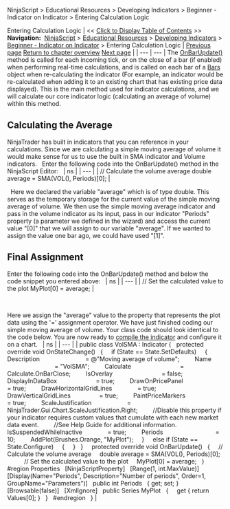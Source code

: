 ﻿
NinjaScript > Educational Resources > Developing Indicators > Beginner - Indicator on Indicator > Entering Calculation Logic

Entering Calculation Logic
| << [Click to Display Table of Contents](entering_calculation_logic2.md) >> **Navigation:**     [NinjaScript](ninjascript-1.md) > [Educational Resources](educational_resources-1.md) > [Developing Indicators](developing_indicators-1.md) > [Beginner - Indicator on Indicator](beginner_-_indicator_on_indica-1.md) > Entering Calculation Logic | [Previous page](set_up5-1.md) [Return to chapter overview](beginner_-_indicator_on_indica-1.md) [Next page](compiling2-1.md) |
| --- | --- |
The [OnBarUpdate()](onbarupdate-1.md) method is called for each incoming tick, or on the close of a bar (if enabled) when performing real-time calculations, and is called on each bar of a [Bars](bars-1.md) object when re-calculating the indicator (For example, an indicator would be re-calculated when adding it to an existing chart that has existing price data displayed). This is the main method used for indicator calculations, and we will calculate our core indicator logic (calculating an average of volume) within this method.
 
## Calculating the Average
NinjaTrader has built in indicators that you can reference in your calculations. Since we are calculating a simple moving average of volume it would make sense for us to use the built in SMA indicator and Volume indicators.
 
Enter the following code into the OnBarUpdate() method in the NinjaScript Editor:
 
| ns |
| --- |
| // Calculate the volume average double average = SMA(VOL(), Periods)[0]; |

 
Here we declared the variable "average" which is of type double. This serves as the temporary storage for the current value of the simple moving average of volume. We then use the simple moving average indicator and pass in the volume indicator as its input, pass in our indicator "Periods" property (a parameter we defined in the wizard) and access the current value "[0]" that we will assign to our variable "average". If we wanted to assign the value one bar ago, we could have used "[1]".
 
## Final Assignment
Enter the following code into the OnBarUpdate() method and below the code snippet you entered above: 
 
| ns |
| --- |
| // Set the calculated value to the plot MyPlot[0] = average; |

   

Here we assign the "average" value to the property that represents the plot data using the '=' assignment operator. We have just finished coding our simple moving average of volume. Your class code should look identical to the code below. You are now ready to [compile the indicator](compiling2-1.md) and configure it on a chart.
 
| ns |
| --- |
| public class VolSMA : Indicator {    protected override void OnStateChange()    {      if (State == State.SetDefaults)      {          Description                           = @"Moving average of volume";          Name                                   = "VolSMA";          Calculate                             = Calculate.OnBarClose;          IsOverlay                             = false;          DisplayInDataBox                       = true;          DrawOnPricePanel                       = true;          DrawHorizontalGridLines               = true;          DrawVerticalGridLines                 = true;          PaintPriceMarkers                     = true;          ScaleJustification                     = NinjaTrader.Gui.Chart.ScaleJustification.Right;          //Disable this property if your indicator requires custom values that cumulate with each new market data event.           //See Help Guide for additional information.          IsSuspendedWhileInactive               = true;          Periods                               = 10;          AddPlot(Brushes.Orange, "MyPlot");      }      else if (State == State.Configure)      {      }    }      protected override void OnBarUpdate()    {      // Calculate the volume average      double average = SMA(VOL(), Periods)[0];             // Set the calculated value to the plot      MyPlot[0] = average;    }      #region Properties    [NinjaScriptProperty]    [Range(1, int.MaxValue)]    [Display(Name="Periods", Description="Number of periods", Order=1, GroupName="Parameters")]    public int Periods    { get; set; }      [Browsable(false)]    [XmlIgnore]    public Series<double> MyPlot    {      get { return Values[0]; }    }    #endregion   } |
